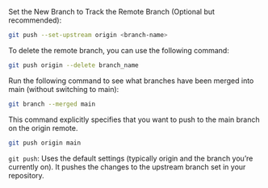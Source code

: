 Set the New Branch to Track the Remote Branch (Optional but recommended):
```bash
git push --set-upstream origin <branch-name>
```

To delete the remote branch, you can use the following command:
```bash
git push origin --delete branch_name
```

Run the following command to see what branches have been merged into main (without switching to main):
```bash
git branch --merged main
```

This command explicitly specifies that you want to push to the main branch on the origin remote.
```bash
git push origin main
```
`git push`: Uses the default settings (typically origin and the branch you’re currently on). It pushes the changes to the upstream branch set in your repository.
